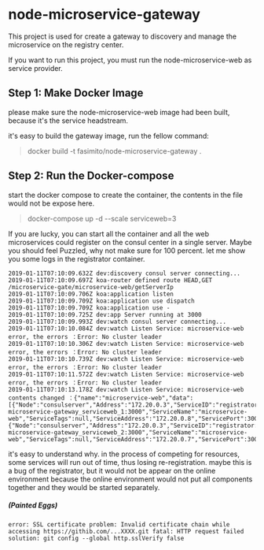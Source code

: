 # node-microservice-gateway

This project is used for create a gateway to discovery and manage the microservice on the registry center.

If you want to run this project, you must run the node-microservice-web as service provider.

## Step 1: Make Docker Image

please make sure the node-microservice-web image had been built, because it's the service headstream. 

it's easy to build the gateway image, run the fellow command:
>docker build -t fasimito/node-microservice-gateway .

## Step 2: Run the Docker-compose

start the docker compose to create the container, the contents in the file would not be expose here.

>docker-compose up -d --scale serviceweb=3

If you are lucky, you can start all the container and all the web microservices could register on the consul center in a single server.
Maybe you should feel Puzzled, why not make sure for 100 percent. let me show you some logs in the registrator container.
```
2019-01-11T07:10:09.632Z dev:discovery consul server connecting...
2019-01-11T07:10:09.697Z koa-router defined route HEAD,GET /microservice-gate/microservice-web/getServerIp
2019-01-11T07:10:09.706Z koa:application listen
2019-01-11T07:10:09.709Z koa:application use dispatch
2019-01-11T07:10:09.709Z koa:application use -
2019-01-11T07:10:09.725Z dev:app Server running at 3000
2019-01-11T07:10:09.993Z dev:watch consul server connecting...
2019-01-11T07:10:10.084Z dev:watch Listen Service: microservice-web error, the errors ：Error: No cluster leader
2019-01-11T07:10:10.306Z dev:watch Listen Service: microservice-web error, the errors ：Error: No cluster leader
2019-01-11T07:10:10.739Z dev:watch Listen Service: microservice-web error, the errors ：Error: No cluster leader
2019-01-11T07:10:11.572Z dev:watch Listen Service: microservice-web error, the errors ：Error: No cluster leader
2019-01-11T07:10:13.178Z dev:watch Listen Service: microservice-web contents changed ：{"name":"microservice-web","data":[{"Node":"consulserver","Address":"172.20.0.3","ServiceID":"registrator:node-microservice-gateway_serviceweb_1:3000","ServiceName":"microservice-web","ServiceTags":null,"ServiceAddress":"172.20.0.8","ServicePort":3000},{"Node":"consulserver","Address":"172.20.0.3","ServiceID":"registrator:node-microservice-gateway_serviceweb_2:3000","ServiceName":"microservice-web","ServiceTags":null,"ServiceAddress":"172.20.0.7","ServicePort":3000}]}

```
it's easy to understand why. in the process of competing for resources, some services will run out of time, thus losing re-registration. 
maybe this is a bug of the registrator, but it would not be appear on the online environment
because the online environment would not put all components together and they would be started separately.

##### (Painted Eggs)
```
error: SSL certificate problem: Invalid certificate chain while accessing https://githib.com/...XXXX.git fatal: HTTP request failed
solution: git config --global http.sslVerify false
```